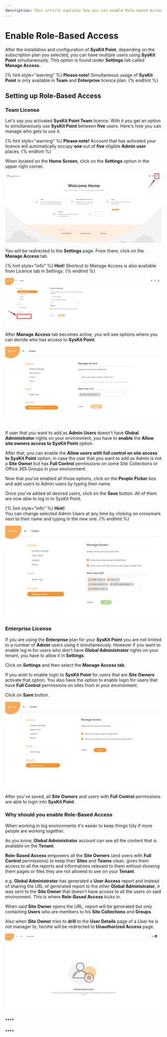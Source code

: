 ```yaml
---
description: This article explains how you can enable Role-based Access in SysKit Point.
---
```


# Enable Role-Based Access

After the installation and configuration of **SysKit Point**, depending on the subscription plan you selected, you can have multiple users using **SysKit Point** simultaneously. This option is found under **Settings** tab called **Manage Access.**

{% hint style="warning" %}
**Please note!**                                                                                                                                       Simultaneous usage of **SysKit Point** is only available in **Team** and **Enterprise** licence plan. 
{% endhint %}

## Setting up Role-Based Access

### Team License

Let's say you activated **SysKit Point Team** licence. With it you get an option to simultaneously use **SysKit Point** between **five** users. Here's how you can manage who gets to use it.

{% hint style="warning" %}
**Please note!**                                                                                                                                                                 Account that has activated your licence will automatically occupy **one** out of **five** eligible **Admin user** places.
{% endhint %}

When located on the **Home Screen**, click on the **Settings** option in the upper right corner.

![Clicking on settings from home screen](../.gitbook/assets/enable_role_based_access_1.png)

You will be redirected to the **Settings** page. From there, click on the **Manage Access** tab.

{% hint style="info" %}
**Hint!**                                                                                                                                                                      Shortcut to Manage Access is also available from Licence tab in Settings.
{% endhint %}

![Settings page overview](../.gitbook/assets/enable_role_based_access_2.png)

After **Manage Access** tab becomes active, you will see options where you can decide who has access to **SysKit Point**.

![Settings screen - Manage Access tab](../.gitbook/assets/enable_role_based_access_3.png)

If user that you want to add as **Admin** **Users** doesn't have **Global Administrator** rights on your environment, you have to **enable** the **Allow site owners access to SysKit Point** option.

After that, you can enable the **Allow users with full control on site access to SysKit Point** option, in case the user that you want to add as Admin is not a **Site Owner** but has **Full Control** permissions on some Site Collections or Office 365 Groups in your environment.

Now that you've enabled all those options, click on the **People Picker** box and add users to Admin users by typing their name.

Once you've added all desired users, click on the **Save** button. All of them are now able to log in to SysKit Point.

{% hint style="info" %}
**Hint!**  
You can change selected Admin Users at any time by clicking on crossmark next to their name and typing in the new one.
{% endhint %}

![Manage access - options enabled and users added](../.gitbook/assets/enable_role_based_access_4.png)

### Enterprise License

If you are using the **Enterprise** plan for your **SysKit Point** you are not limited to a number of **Admin** users using it simultaneously. However if you want to enable log in for users who don't have **Global Administrator** rights on your tenant, you have to allow it in **Settings**.

Click on **Settings** and then select the **Manage Access tab**. 

If you wish to enable login to **SysKit Point** for users that are **Site Owners** activate that option. You also have the option to enable login for users that have **Full Control** permissions on sites from in your environment.

Click on **Save** button.

![Manage access - Enterprise Licence edition](../.gitbook/assets/enable_role_based_access_5.png)

After you've saved, all **Site Owners** and users with **Full Control** permissions are able to login into **SysKit Point**.

### Why should you enable Role-Based Access

When working in big environments it's easier to keep things tidy if more people are working together.

As you know, **Global Administrator** account can see all the content that is available on the **Tenant**.

**Role-Based Access** empowers all the **Site Owners** \(and users with **Full Control** permissions\) to keep their **Sites** and **Teams** clean. gives them access to all the reports and informations relevant to them without showing them pages or files they are not allowed to see on your **Tenant**. 

e.g. **Global Administrator** has generated a **User Access** report and instead of sharing the URL of generated report to the other **Global Administrator**, it was sent to the **Site Owner** that doesn't have access to all the users on said environment. This is where **Role-Based Access** kicks in.

When said **Site Owner** opens the URL, report will be generated but only containing **Users** who are members to his **Site Collections** and **Groups**. 

Also when **Site Owner** tries to **drill** to the **User Details** page of a User he is not manager to, he/she will be redirected to **Unauthorized Access** page.

![Unauthorized access page](../.gitbook/assets/enable_role_based_access_6.png)



\*\*\*\*

#### 

\*\*\*\*

